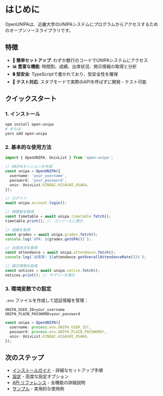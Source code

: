 # はじめに

OpenUNIPAは、近畿大学のUNIPAシステムにプログラムからアクセスするためのオープンソースライブラリです。

## 特徴

- **🚀 簡単セットアップ**: わずか数行のコードでUNIPAシステムにアクセス
- **📊 豊富な機能**: 時間割、成績、出席状況、掲示情報の取得と分析
- **🔒 型安全**: TypeScriptで書かれており、型安全性を確保
- **🧪 テスト対応**: スタブモードで実際のAPIを呼ばずに開発・テスト可能

## クイックスタート

### 1. インストール

```bash
npm install open-unipa
# または
yarn add open-unipa
```

### 2. 基本的な使用方法

```typescript
import { OpenUNIPA, UnivList } from 'open-unipa';

// UNIPAセッションを作成
const unipa = OpenUNIPA({
  username: 'your_username',
  password: 'your_password',
  univ: UnivList.KINDAI.HIGASHI_OSAKA,
});

// ログイン
await unipa.account.login();

// 時間割を取得
const timetable = await unipa.timetable.fetch();
timetable.print(); // コンソールに表示

// 成績を取得
const grades = await unipa.grades.fetch();
console.log(`GPA: ${grades.getGPA()}`);

// 出席状況を取得
const attendance = await unipa.attendance.fetch();
console.log(`出席率: ${attendance.getOverallAttendanceRate()}%`);

// 掲示情報を取得
const notices = await unipa.notice.fetch();
notices.print(); // サマリーを表示
```

### 3. 環境変数での設定

`.env` ファイルを作成して認証情報を管理：

```env
UNIPA_USER_ID=your_username
UNIPA_PLAIN_PASSWORD=your_password
```

```typescript
const unipa = OpenUNIPA({
  username: process.env.UNIPA_USER_ID!,
  password: process.env.UNIPA_PLAIN_PASSWORD!,
  univ: UnivList.KINDAI.HIGASHI_OSAKA,
});
```

## 次のステップ

- [インストールガイド](./installation) - 詳細なセットアップ手順
- [設定](./configuration) - 高度な設定オプション
- [API リファレンス](./api/overview) - 全機能の詳細説明
- [サンプル](./examples) - 実用的な使用例